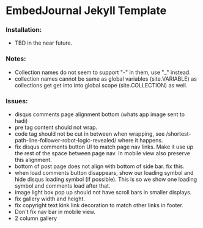 EmbedJournal Jekyll Template
============================

### Installation:

* TBD in the near future.

### Notes:

* Collection names do not seem to support "-" in them, use "_" instead.
* collection names cannot be same as global variables (site.VARIABLE) as collections get get into into global scope (site.COLLECTION) as well.

### Issues:

* disqus comments page alignment bottom (whats app image sent to hadi)
* pre tag content should not wrap.
* code tag should not be cut in between when wrapping, see /shortest-path-line-follower-robot-logic-revealed/ where it happens.
* fix disqus comments button UI to match page nav links. Make it use up the rest of the space between page nav. In mobile view also preserve this alignment.
* bottom of post page does not align with bottom of side bar. fix this.
* when load comments button disappears, show our loading symbol and hide disqus loading symbol (if possible). This is so we show one loading symbol and comments load after that.
* image light box pop up should not have scroll bars in smaller displays.
* fix gallery width and height.
* fix copyright text kink link decoration to match other links in footer.
* Don't fix nav bar in mobile view.
* 2 column gallery